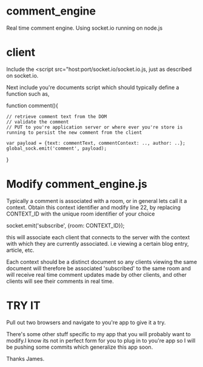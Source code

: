 comment_engine
==============

Real time comment engine. Using socket.io running on node.js

client
=====
Include the <script src="host:port/socket.io/socket.io.js, just as described on socket.io.

Next include you're documents script which should typically define a function such as,
  
  function comment(){
  
    // retrieve comment text from the DOM
    // validate the comment
    // PUT to you're application server or where ever you're store is running to persist the new comment from the client
    
    var payload = {text: commentText, commentContext: .., author: ..};
    global_sock.emit('comment', payload); 
  }

Modify comment_engine.js
=====================
Typically a comment is associated with a room, or in general lets call it a context. Obtain this context identifier and modify line 22, by replacing CONTEXT_ID with the unique room identifier of your choice

  socket.emit('subscribe', {room: CONTEXT_ID});

this will associate each client that connects to the server with the context with which they are currently associated. i.e viewing a certain blog entry, article, etc.

Each context should be a distinct document so any clients viewing the same document will therefore be associated 'subscribed' to the same room and will receive real time comment updates made by other clients, and other clients will see their comments in real time.

TRY IT
=====
Pull out two browsers and navigate to you're app to give it a try.

There's some other stuff specific to my app that you will probably want to modify.I know its not in perfect form for you to plug in to you're app so I will be pushing some commits which generalize this app soon. 

Thanks James.

